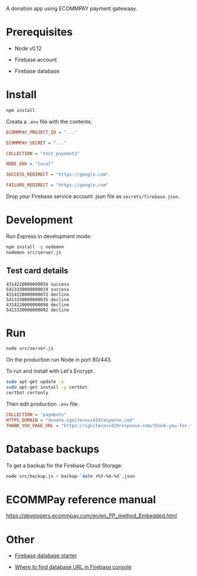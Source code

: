 A donation app using ECOMMPAY payment gatewaay.

# Prerequisites

* Node v0.12

* Firebase account

* Firebase database

# Install

```sh
npm install
```

Creata a `.env` file with the contents:

```ini
ECOMMPAY_PROJECT_ID = "..."

ECOMMPAY_SECRET = "..."

COLLECTION = "test_payments"

NODE_ENV = "local"

SUCCESS_REDIRECT = "https://google.com"

FAILURE_REDIRECT = "https://google.com"
```

Drop your Firebase service account .json file as `secrets/firebase.json`.

# Development

Run Express in development mode:

```sh
npm install -g nodemon
nodemon src/server.js
```

## Test card details

```
4314220000000056 success
5413330000000019 success
4314220000000072 decline
5413330000000035 decline
4314220000000098 decline
5413330000000092 decline
```

# Run

```sh
node src/server.js
```

On the production run Node in port 80/443.

To run and install with Let's Encrypt.


```bash
sudo apt-get update -y
sudo apt-get install -y certbot
certbot certonly
```

Then edit production `.env` file:

```ini
COLLECTION = "payments"
HTTPS_DOMAIN = "donate.ignitecovid19response.com"
THANK_YOU_PAGE_URL = "https://ignitecovid19response.com/thank-you-for-the-payment"
```


# Database backups

To get a backup for the Firebase Cloud Storage:

```sh
node src/backup.js > backup-`date +%Y-%m-%d`.json
```

# ECOMMPay reference manual

https://developers.ecommpay.com/en/en_PP_method_Embedded.html

# Other

- [Firebase database starter](https://riptutorial.com/firebase/example/22139/hello-world-firebase-realtime-database-in-node)

- [Where to find database URL in Firebase console](https://stackoverflow.com/a/40168644/315168)